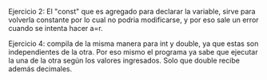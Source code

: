 Ejercicio 2: El "const" que es agregado para declarar la variable, sirve para volverla constante por lo cual no podria modificarse, y por eso sale un error cuando se intenta hacer a=r.

Ejercicio 4: compila de la misma manera para int y double, ya que estas son independientes de la otra. Por eso mismo el programa ya sabe que ejecutar la una de la otra según los valores ingresados. Solo que double recibe además decimales.



